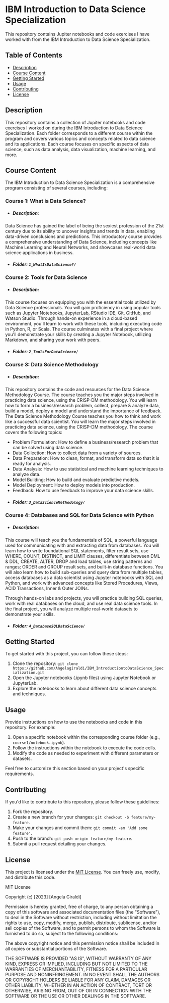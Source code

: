# IBM Introduction to Data Science Specialization

This repository contains Jupiter notebooks and code exercises I have worked with from the IBM Introduction to Data Science Specialization.

## Table of Contents

-   [Description](#description)
-   [Course Content](#course-content)
-   [Getting Started](#getting-started)
-   [Usage](#usage)
-   [Contributing](#contributing)
-   [License](#license)

## Description

This repository contains a collection of Jupiter notebooks and code exercises I worked on during the IBM Introduction to Data Science Specialization.
Each folder corresponds to a different course within the program and covers various topics and concepts related to data science and its applications.
Each course focuses on specific aspects of data science, such as data analysis, data visualization, machine learning, and more.


## Course Content

The IBM Introduction to Data Science Specialization is a comprehensive program consisting of several courses, including:

### Course 1: What is Data Science?

-   ##### Description:  
Data Science has gained the label of being the sexiest profession of the 21st century due to its ability to uncover insights and trends in data, enabling data-driven conclusions and predictions. This introductory course provides a comprehensive understanding of Data Science, including concepts like Machine Learning and Neural Networks, and showcases real-world data science applications in business.
-  ##### Folder: `1_WhatIsDataScience?/`

### Course 2: Tools for Data Science

-  ##### Description:
This course focuses on equipping you with the essential tools utilized by Data Science professionals. You will gain proficiency in using popular tools such as Jupyter Notebooks, JupyterLab, RStudio IDE, Git, GitHub, and Watson Studio. Through hands-on experience in a cloud-based environment, you'll learn to work with these tools, including executing code in Python, R, or Scala. The course culminates with a final project where you'll demonstrate your skills by creating a Jupyter Notebook, utilizing Markdown, and sharing your work with peers.
-  ##### Folder: `2_ToolsForDataScience/`

### Course 3: Data Science Methodology

-  ##### Description:
This repository contains the code and resources for the Data Science Methodology Course. The course teaches you the major steps involved in practicing data science, using the CRISP-DM methodology. You will learn how to form a business/research problem, collect, prepare & analyze data, build a model, deploy a model and understand the importance of feedback. The Data Science Methodology Course teaches you how to think and work like a successful data scientist. You will learn the major steps involved in practicing data science, using the CRISP-DM methodology. The course covers the following topics:
  * Problem Formulation: How to define a business/research problem that can be solved using data science.
  * Data Collection: How to collect data from a variety of sources.
  * Data Preparation: How to clean, format, and transform   data so that it is ready for analysis.
  * Data Analysis: How to use statistical and machine learning techniques to analyze data.
  * Model Building: How to build and evaluate predictive models.
  * Model Deployment: How to deploy models into production.
  * Feedback: How to use feedback to improve your data science skills.


-  ##### Folder: `3_DataScienceMethodology/`


### Course 4: Databases and SQL for Data Science with Python

-   ##### Description:
This course will teach you the fundamentals of SQL, a powerful language used for communicating with and extracting data from databases. You will learn how to write foundational SQL statements, filter result sets, use WHERE, COUNT, DISTINCT, and LIMIT clauses, differentiate between DML & DDL, CREATE, ALTER, DROP and load tables, use string patterns and ranges; ORDER and GROUP result sets, and built-in database functions. You will also learn how to build sub-queries and query data from multiple tables, access databases as a data scientist using Jupyter notebooks with SQL and Python, and work with advanced concepts like Stored Procedures, Views, ACID Transactions, Inner & Outer JOINs.

 Through hands-on labs and projects, you will practice building SQL queries, work with real databases on the cloud, and use real data science tools. In the final project, you will analyze multiple real-world datasets to demonstrate your skills.
-   ##### Folder: `4_DatabaseSQLDataScience/`



## Getting Started

To get started with this project, you can follow these steps:

1.  Clone the repository: `git clone https://github.com/Angelagiraldi/IBM_IntroductiontoDataScience_Specialization.git`
2.  Open the Jupyter notebooks (.ipynb files) using Jupyter Notebook or JupyterLab.
3.  Explore the notebooks to learn about different data science concepts and techniques.


## Usage

Provide instructions on how to use the notebooks and code in this repository. For example:

1.  Open a specific notebook within the corresponding course folder (e.g., `course1/notebook.ipynb`).
2.  Follow the instructions within the notebook to execute the code cells.
3.  Modify the code as needed to experiment with different parameters or datasets.

Feel free to customize this section based on your project's specific requirements.

## Contributing

If you'd like to contribute to this repository, please follow these guidelines:

1.  Fork the repository.
2.  Create a new branch for your changes: `git checkout -b feature/my-feature`.
3.  Make your changes and commit them: `git commit -am 'Add some feature'`.
4.  Push to the branch: `git push origin feature/my-feature`.
5.  Submit a pull request detailing your changes.

## License

This project is licensed under the [MIT License](en.wikipedia.org/wiki/MIT_License). You can freely use, modify, and distribute this code.

MIT License

Copyright (c) [2023] [Angela Giraldi]

Permission is hereby granted, free of charge, to any person obtaining a copy
of this software and associated documentation files (the "Software"), to deal
in the Software without restriction, including without limitation the rights
to use, copy, modify, merge, publish, distribute, sublicense, and/or sell
copies of the Software, and to permit persons to whom the Software is
furnished to do so, subject to the following conditions:

The above copyright notice and this permission notice shall be included in all
copies or substantial portions of the Software.

THE SOFTWARE IS PROVIDED "AS IS", WITHOUT WARRANTY OF ANY KIND, EXPRESS OR
IMPLIED, INCLUDING BUT NOT LIMITED TO THE WARRANTIES OF MERCHANTABILITY,
FITNESS FOR A PARTICULAR PURPOSE AND NONINFRINGEMENT. IN NO EVENT SHALL THE
AUTHORS OR COPYRIGHT HOLDERS BE LIABLE FOR ANY CLAIM, DAMAGES OR OTHER
LIABILITY, WHETHER IN AN ACTION OF CONTRACT, TORT OR OTHERWISE, ARISING FROM,
OUT OF OR IN CONNECTION WITH THE SOFTWARE OR THE USE OR OTHER DEALINGS IN THE
SOFTWARE.
